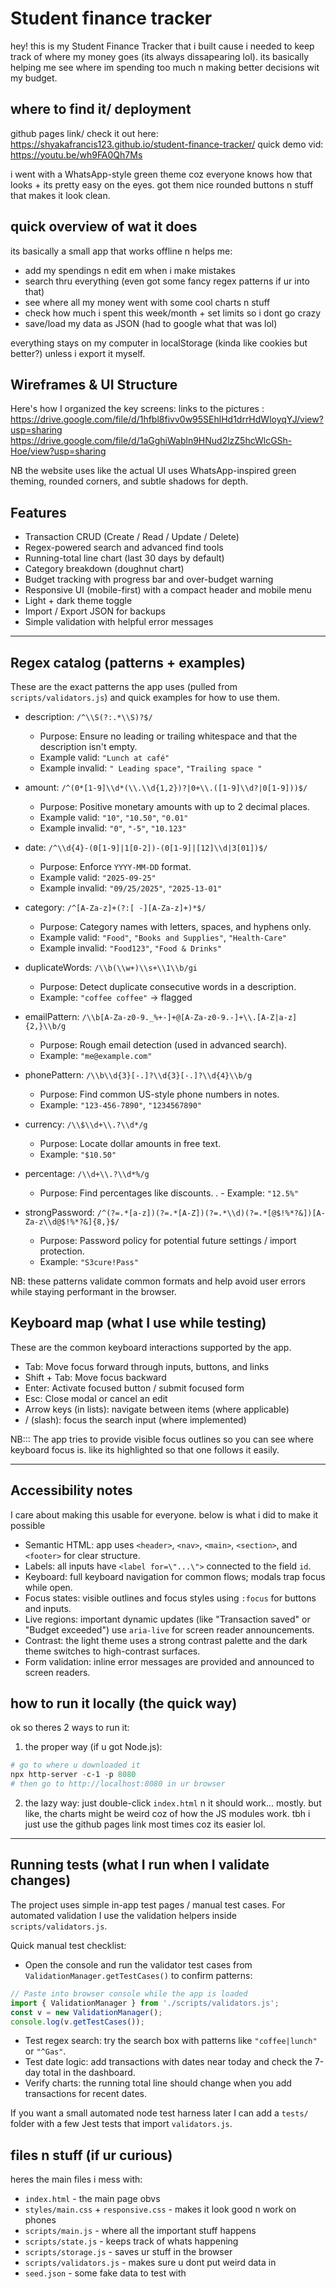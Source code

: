 # Student finance tracker 

hey! this is my Student Finance Tracker that i built cause i needed to keep track of where my money goes (its always dissapearing lol). its basically helping me see where im spending too much n making better decisions wit my budget.

## where to find it/ deployment 

github pages link/ check it out here: https://shyakafrancis123.github.io/student-finance-tracker/
quick demo vid: https://youtu.be/wh9FA0Qh7Ms

i went with a WhatsApp-style green theme coz everyone knows how that looks + its pretty easy on the eyes. got them nice rounded buttons n stuff that makes it look clean.

## quick overview of wat it does

its basically a small app that works offline n helps me:

- add my spendings n edit em when i make mistakes
- search thru everything (even got some fancy regex patterns if ur into that)
- see where all my money went with some cool charts n stuff
- check how much i spent this week/month + set limits so i dont go crazy
- save/load my data as JSON (had to google what that was lol)

everything stays on my computer in localStorage (kinda like cookies but better?) unless i export it myself.

## Wireframes & UI Structure

Here's how I organized the key screens:
links to the pictures : https://drive.google.com/file/d/1hfbl8fivv0w95SEhlHd1drrHdWloyqYJ/view?usp=sharing
                        https://drive.google.com/file/d/1aGghiWabln9HNud2lzZ5hcWlcGSh-Hoe/view?usp=sharing

NB the website uses like the actual UI uses WhatsApp-inspired green theming, rounded corners, and subtle shadows for depth.

## Features

- Transaction CRUD (Create / Read / Update / Delete)
- Regex-powered search and advanced find tools
- Running-total line chart (last 30 days by default)
- Category breakdown (doughnut chart)
- Budget tracking with progress bar and over-budget warning
- Responsive UI (mobile-first) with a compact header and mobile menu
- Light + dark theme toggle
- Import / Export JSON for backups
- Simple validation with helpful error messages

---

## Regex catalog (patterns + examples)

These are the exact patterns the app uses (pulled from `scripts/validators.js`) and quick examples for how to use them.

- description: `/^\\S(?:.*\\S)?$/`
    - Purpose: Ensure no leading or trailing whitespace and that the description isn't empty.
    - Example valid: `"Lunch at café"`
    - Example invalid: `" Leading space"`, `"Trailing space "`

- amount: `/^(0*[1-9]\\d*(\\.\\d{1,2})?|0+\\.([1-9]\\d?|0[1-9]))$/`
    - Purpose: Positive monetary amounts with up to 2 decimal places.
    - Example valid: `"10"`, `"10.50"`, `"0.01"`
    - Example invalid: `"0"`, `"-5"`, `"10.123"`

- date: `/^\\d{4}-(0[1-9]|1[0-2])-(0[1-9]|[12]\\d|3[01])$/`
    - Purpose: Enforce `YYYY-MM-DD` format.
    - Example valid: `"2025-09-25"`
    - Example invalid: `"09/25/2025"`, `"2025-13-01"`

- category: `/^[A-Za-z]+(?:[ -][A-Za-z]+)*$/`
    - Purpose: Category names with letters, spaces, and hyphens only.
    - Example valid: `"Food"`, `"Books and Supplies"`, `"Health-Care"`
    - Example invalid: `"Food123"`, `"Food & Drinks"`

- duplicateWords: `/\\b(\\w+)\\s+\\1\\b/gi`
    - Purpose: Detect duplicate consecutive words in a description.
    - Example: `"coffee coffee"` → flagged

- emailPattern: `/\\b[A-Za-z0-9._%+-]+@[A-Za-z0-9.-]+\\.[A-Z|a-z]{2,}\\b/g`
    - Purpose: Rough email detection (used in advanced search).
    - Example: `"me@example.com"`

- phonePattern: `/\\b\\d{3}[-.]?\\d{3}[-.]?\\d{4}\\b/g`
    - Purpose: Find common US-style phone numbers in notes.
    - Example: `"123-456-7890"`, `"1234567890"`

- currency: `/\\$\\d+\\.?\\d*/g`
    - Purpose: Locate dollar amounts in free text.
    - Example: `"$10.50"`

- percentage: `/\\d+\\.?\\d*%/g`
    - Purpose: Find percentages like discounts.
.  - Example: `"12.5%"`

- strongPassword: `/^(?=.*[a-z])(?=.*[A-Z])(?=.*\\d)(?=.*[@$!%*?&])[A-Za-z\\d@$!%*?&]{8,}$/`
    - Purpose: Password policy for potential future settings / import protection.
    - Example: `"S3cure!Pass"`

NB: these patterns validate common formats and help avoid user errors while staying performant in the browser.


## Keyboard map (what I use while testing)

These are the common keyboard interactions supported by the app.

- Tab: Move focus forward through inputs, buttons, and links
- Shift + Tab: Move focus backward
- Enter: Activate focused button / submit focused form
- Esc: Close modal or cancel an edit
- Arrow keys (in lists): navigate between items (where applicable)
- / (slash): focus the search input (where implemented)

NB::: The app tries to provide visible focus outlines so you can see where keyboard focus is. like its highlighted so that one follows it easily.

---

## Accessibility notes

I care about making this usable for everyone. below is what i did to make it possible 

- Semantic HTML: app uses `<header>`, `<nav>`, `<main>`, `<section>`, and `<footer>` for clear structure.
- Labels: all inputs have `<label for=\"...\">` connected to the field `id`.
- Keyboard: full keyboard navigation for common flows; modals trap focus while open.
- Focus states: visible outlines and focus styles using `:focus` for buttons and inputs.
- Live regions: important dynamic updates (like "Transaction saved" or "Budget exceeded") use `aria-live` for screen reader announcements.
- Contrast: the light theme uses a strong contrast palette and the dark theme switches to high-contrast surfaces.
- Form validation: inline error messages are provided and announced to screen readers.

## how to run it locally (the quick way)

ok so theres 2 ways to run it:

1. the proper way (if u got Node.js):
```powershell
# go to where u downloaded it
npx http-server -c-1 -p 8080
# then go to http://localhost:8080 in ur browser
```

2. the lazy way:
just double-click `index.html` n it should work... mostly. but like, the charts might be weird coz of how the JS modules work. tbh i just use the github pages link most times coz its easier lol.

---

## Running tests (what I run when I validate changes)

The project uses simple in-app test pages / manual test cases. For automated validation I use the validation helpers inside `scripts/validators.js`.

Quick manual test checklist:

- Open the console and run the validator test cases from `ValidationManager.getTestCases()` to confirm patterns:

```javascript
// Paste into browser console while the app is loaded
import { ValidationManager } from './scripts/validators.js';
const v = new ValidationManager();
console.log(v.getTestCases());
```

- Test regex search: try the search box with patterns like `"coffee|lunch"` or `"^Gas"`.
- Test date logic: add transactions with dates near today and check the 7-day total in the dashboard.
- Verify charts: the running total line should change when you add transactions for recent dates.

If you want a small automated node test harness later I can add a `tests/` folder with a few Jest tests that import `validators.js`.

## files n stuff (if ur curious)

heres the main files i mess with:

- `index.html` - the main page obvs
- `styles/main.css` + `responsive.css` - makes it look good n work on phones
- `scripts/main.js` - where all the important stuff happens
- `scripts/state.js` - keeps track of whats happening
- `scripts/storage.js` - saves ur stuff in the browser
- `scripts/validators.js` - makes sure u dont put weird data in
- `seed.json` - some fake data to test with


